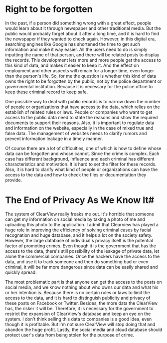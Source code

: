 # Right to be forgotten
In the past, if a person did something wrong with a great effect, people would learn about it through newspaper and other traditional media. But the public would probably forget about it after a long time, and it is hard to find the newspaper if they wanted to check again. However, in this digital era, searching engines like Google has shortened the time to get such information and make it way easier. All the users need to do is simply inputting the name of that person, and there will be related posts to display the records. This development lets more and more people get the access to this kind of data, and makes it easier to keep it. And the effect on employment and other aspects will remain for a longer time, even longer than the person's life. So, for me the question is whether this kind of data owns the right to be forgotten by the public, not by the police department or governmental institution. Because it is necessary for the police office to keep these criminal record to keep safe.

One possible way to deal with public records is to narrow down the number of people or organizations that have access to the data, which relies on the establish of related rules or laws. People or companies who want to get access to the public data need to state the reasons and show the required documents to support their reasons. Also, it is important to regulate data and information on the website, especially in the case of mixed true and false data. The management of websites needs to clarify rumors and prevent information leakage in a timely manner.

Of course there are a lot of difficulties, one of which is how to define whose data can be forgotten and whose cannot. Since the crime is complex. Each case has different background, influence and each criminal has different characteristics and motivation. It is hard to set the filter for these records. Also, it is hard to clarify what kind of people or organizations can have the access to the data and how to check the files or documentation they provide.

# The End of Privacy As We Know It#
The system of ClearView really freaks me out. It's horrible that someone can get my information on social media by taking a photo of me and uploading this photo to the application.
I admit that Clearview has played a huge role in improving the efficiency of solving criminal cases by facial recognation and huge database, and it helps a lot on the society safety. However, the large database of individual's privacy itself is the potential factor of promoting crimes. Even though it is the government that has the access to the data, there's still possibility of the leakage of private data, let alone the commercial companies. Once the hackers have the access to the data, and use it to track someone and then do something bad or even criminal, it will be far more dangerous since data can be easily shared and quickly spread.

The most problematic part is that anyone can get the access to the posts on social media, and we know nothing about who owns our data and what his or her intention is. Because there is no certain rules or laws to limit the access to the data, and it is hard to distinguish publicity and privacy of these posts on Facebook or Twitter. Besides, the more data the ClearView has, the risker it will be. Therefore, it is necessary for the government to restrict the expansion of ClearView's database and keep an eye on the system. I don't think selling this data to companies is a good idea, even though it is profitable. But I'm not sure ClearView will stop doing that and abandon the huge profit. Lastly, the social media and cloud database should protect user's data from being stolen for the purpose of crime.
